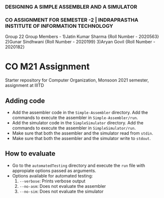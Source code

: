 ### DESIGNING A SIMPLE ASSEMBLER AND A SIMULATOR
### CO ASSIGNMENT FOR SEMESTER -2 | INDRAPRASTHA INSTITUTE OF INFORMATION TECHNOLOGY
Group 22
Group Members - 
1)Jatin Kumar Sharma {Roll Number - 2020563}
2)Gunar Sindhwani {Roll Number - 2020199}
3)Aryan Govil {Roll Number - 2020182}
# CO M21 Assignment
Starter repository for Computer Organization, Monsoon 2021 semester, assignment at IIITD

## Adding code
* Add the assembler code in the `Simple-Assembler` directory. Add the commands to execute the assembler in `Simple-Assembler/run`.
* Add the simulator code in the `SimpleSimulator` directory. Add the commands to execute the assembler in `SimpleSimulator/run`.
* Make sure that both the assembler and the simulator read from `stdin`.
* Make sure that both the assembler and the simulator write to `stdout`.

## How to evaluate
* Go to the `automatedTesting` directory and execute the `run` file with appropiate options passed as arguments.
* Options available for automated testing:
	1. `--verbose`: Prints verbose output
	2. `--no-asm`: Does not evaluate the assembler
	3. `--no-sim`: Does not evaluate the simulator
